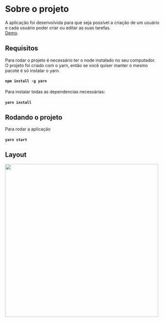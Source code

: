 # Sobre o projeto

A aplicação foi desenvolvida para que seja possível a criação de um usuário e cada usuário poder criar ou editar as suas tarefas.
<br>[Demo](https://veggi-teste.netlify.app/).

## Requisitos

Para rodar o projeto é necessário ter o node instalado no seu computador. O projeto foi criado com o yarn, então se você quiser manter o mesmo pacote é só instalar o yarn.
#### `npm install -g yarn`

Para instalar todas as dependencias necessárias:
#### `yarn install`

## Rodando o projeto
Para rodar a aplicação
#### `yarn start`

## Layout
<img src="https://user-images.githubusercontent.com/59737482/136956373-32fb13a9-e87f-4176-b352-3fe29e1ad4c4.png" width="500px">
